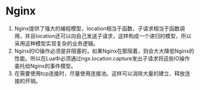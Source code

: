 # Nginx

1. Nginx提供了强大的编程模型，location相当于函数，子请求相当于函数调用，并且location还可以向自己发送子请求，这样构成一个递归的模型，所以采用这种模型实现复杂的业务逻辑。
2. Nginx的IO操作必须是非阻塞的，如果Nginx在那阻着，则会大大降低Nginx的性能。所以在Lua中必须通过ngx.location.capture发出子请求将这些IO操作委托给Nginx的事件模型。
3. 在需要使用tcp连接时，尽量使用连接池。这样可以消除大量的建立、释放连接的开销。


